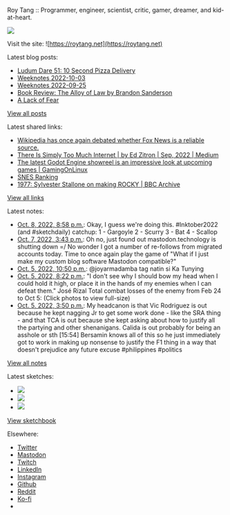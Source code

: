 Roy Tang :: Programmer, engineer, scientist, critic, gamer, dreamer, and kid-at-heart.

![](https://roytang.net/static/img/profile.jpg)

Visit the site: ![https://roytang.net](https://roytang.net)

Latest blog posts:

- [Ludum Dare 51: 10 Second Pizza Delivery](https://roytang.net/2022/10/ludum-dare-51-pizza/)
- [Weeknotes 2022-10-03](https://roytang.net/2022/10/weeknotes-10-03/)
- [Weeknotes 2022-09-25](https://roytang.net/2022/09/weeknotes-09-25/)
- [Book Review: The Alloy of Law by Brandon Sanderson](https://roytang.net/2022/09/alloy-of-law/)
- [A Lack of Fear](https://roytang.net/2022/09/lack-of-fear/)

[View all posts](https://roytang.net/blog)

Latest shared links:

- [Wikipedia has once again debated whether Fox News is a reliable source.](https://roytang.net/2022/10/f1effe22710c13ec5c6cbf42a0bee64b/)
- [There Is Simply Too Much Internet | by Ed Zitron | Sep, 2022 | Medium](https://roytang.net/2022/10/0fd58d85adedf6b0b4e4ea4f1d7df5d2/)
- [The latest Godot Engine showreel is an impressive look at upcoming games | GamingOnLinux](https://roytang.net/2022/10/f32e6e20e6d61092466b593194854482/)
- [SNES Ranking](https://roytang.net/2022/10/364d1c19613b27a35b2568140f9cc37b/)
- [1977: Sylvester Stallone on making ROCKY | BBC Archive](https://roytang.net/2022/10/f18c1e60d3a7463a56f2515780514f57/)

[View all links](https://roytang.net/links)

Latest notes:

- [Oct. 8, 2022, 8:58 p.m.](https://roytang.net/2022/10/inktober2022_1_2_3_4/): Okay, I guess we&#x27;re doing this. #Inktober2022 (and #sketchdaily) catchup: 1 - Gargoyle 2 - Scurry 3 - Bat 4 - Scallop
- [Oct. 7, 2022, 3:43 p.m.](https://roytang.net/2022/10/109125868390603935/): Oh no, just found out mastodon.technology is shutting down =/ No wonder I got a number of re-follows from migrated accounts today. Time to once again play the game of &quot;What if I just make my custom blog software Mastodon compatible?&quot;
- [Oct. 5, 2022, 10:50 p.m.](https://roytang.net/2022/10/1577672610246426624/): @joyarmadamba tag natin si Ka Tunying
- [Oct. 5, 2022, 8:22 p.m.](https://roytang.net/2022/10/1577635360968159232/): &quot;I don&#x27;t see why I should bow my head when I could hold it high, or place it in the hands of my enemies when I can defeat them.&quot; José Rizal Total combat losses of the enemy from Feb 24 to Oct 5: (Click photos to view full-size)
- [Oct. 5, 2022, 3:50 p.m.](https://roytang.net/2022/10/1577566834945298432/): My headcanon is that Vic Rodriguez is out because he kept nagging Jr to get some work done - like the SRA thing - and that TCA is out because she kept asking about how to justify all the partying and other shenanigans. Calida is out probably for being an asshole or sth [15:54] Bersamin knows all of this so he just immediately got to work in making up nonsense to justify the F1 thing in a way that doesn&#x27;t prejudice any future excuse #philippines #politics

[View all notes](https://roytang.net/notes)

Latest sketches:


- ![](https://roytang.net/media/cache/8b/b5/8bb546ee9b7c39665a6fa8d84b40f6c7.jpg)
- ![](https://roytang.net/media/cache/12/60/1260736fe21c5cfd96c1c0b6f467475e.jpg)
- ![](https://roytang.net/media/cache/71/25/7125fc96d9db296bc5f16306d33cc459.jpg)

[View sketchbook](https://roytang.net/albums/sketchbook)


Elsewhere:

- [Twitter](https://twitter.com/roytang)
- [Mastodon](https://mastodon.technology/@roytang)
- [Twitch](https://twitch.tv/twitchyroy)
- [LinkedIn](https://www.linkedin.com/in/roytang)
- [Instagram](https://instagram.com/roytang0400)
- [Github](https://github.com/roytang)
- [Reddit](https://reddit.com/u/hungryroy)
- [Ko-fi](https://ko-fi.com/roytang)
- [](mailto:hello@roytang.net)
